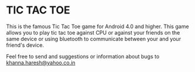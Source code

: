 # TIC TAC TOE

This is the famous Tic Tac Toe game for Android 4.0 and higher. This game allows you to play tic tac toe against CPU or against your friends on the same device or using bluetooth to communicate between your and your friend's device.



Feel free to send and suggestions or information about bugs to khanna.haresh@yahoo.co.in
